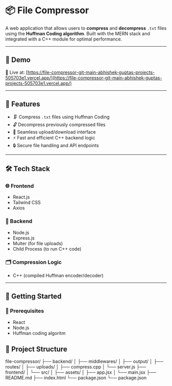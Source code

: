# 📦 File Compressor

A web application that allows users to **compress** and **decompress** `.txt` files using the **Huffman Coding algorithm**. Built with the MERN stack and integrated with a C++ module for optimal performance.

---

## 🔗 Demo

🚀 Live at: [https://file-compressor-git-main-abhishek-guptas-projects-505703e1.vercel.app/](https://file-compressor-git-main-abhishek-guptas-projects-505703e1.vercel.app/)

---

## 📌 Features

- 🗜️ Compress `.txt` files using Huffman Coding
- 🔓 Decompress previously compressed files
- 🔁 Seamless upload/download interface
- ⚡ Fast and efficient C++ backend logic
- 🔒 Secure file handling and API endpoints

---

## 🛠️ Tech Stack

### 🌐 Frontend
- React.js
- Tailwind CSS
- Axios

### 🧠 Backend
- Node.js
- Express.js
- Multer (for file uploads)
- Child Process (to run C++ code)


### 🗂️ Compression Logic
- C++ (compiled Huffman encoder/decoder)

---

## 🚀 Getting Started

### 🔧 Prerequisites

- React
- Node.js
- Huffman coding algoritm

## 📂 Project Structure

file-compressor/
├── backend/
│ ├── middlewares/
│ ├── output/
│ ├── routes/
│ ├── uploads/
│ ├── compress.cpp
│ └── server.js
├── frontend/
│ └── src/
│ ├── assets/
│ ├── app.jsx
│ └── main.jsx
├── README.md
├── index.html
└── package.json
└── package.json

